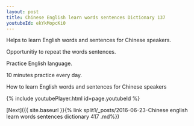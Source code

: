 ```yaml
---
layout: post
title: Chinese English learn words sentences Dictionary 137 
youtubeId: ekYkMopcKi0
---
```

 
 
Helps to learn English words and sentences for Chinese speakers.

Opportunitiy to repeat the words sentences. 

Practice English language. 
 
10 minutes practice every day. 
 
How to learn English words and sentences for Chinese speakers 
 
{% include youtubePlayer.html id=page.youtubeId %}
 
 
[Next]({{ site.baseurl }}{% link  split1/_posts/2016-06-23-Chinese english learn words sentences dictionary 417 .md%})
 
